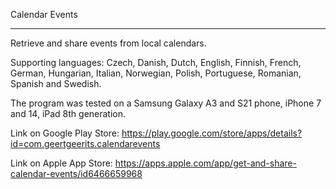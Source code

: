 Calendar Events
_______________

Retrieve and share events from local calendars.

Supporting languages: Czech, Danish, Dutch, English, Finnish, French, German, Hungarian, Italian, Norwegian, Polish, Portuguese, Romanian, Spanish and Swedish.

The program was tested on a Samsung Galaxy A3 and S21 phone, iPhone 7 and 14, iPad 8th generation.

Link on Google Play Store:
https://play.google.com/store/apps/details?id=com.geertgeerits.calendarevents


Link on Apple App Store:
https://apps.apple.com/app/get-and-share-calendar-events/id6466659968

